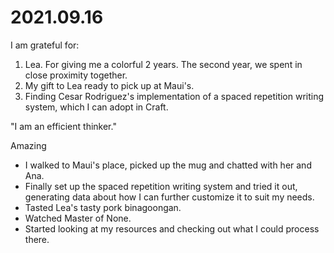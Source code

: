 # 2021.09.16

I am grateful for:

1. Lea. For giving me a colorful 2 years. The second year, we spent in close proximity together.
2. My gift to Lea ready to pick up at Maui's.
3. Finding Cesar Rodriguez's implementation of a spaced repetition writing system, which I can adopt in Craft.

"I am an efficient thinker."

Amazing

- I walked to Maui's place, picked up the mug and chatted with her and Ana.
- Finally set up the spaced repetition writing system and tried it out, generating data about how I can further customize it to suit my needs.
- Tasted Lea's tasty pork binagoongan.
- Watched Master of None.
- Started looking at my resources and checking out what I could process there.

